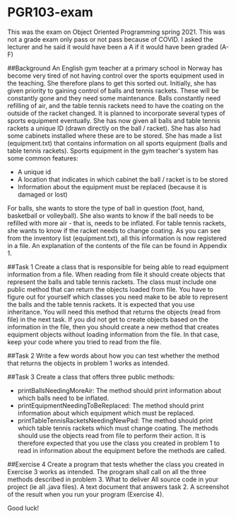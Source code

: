 # PGR103-exam
This was the exam on Object Oriented Programming spring 2021. This was not a grade exam only pass or not pass because of COVID. I asked the lecturer and he said it would have been a A if it would have been graded (A-F)

##Background
An English gym teacher at a primary school in Norway has become very tired of not having control over
the sports equipment used in the teaching. She therefore plans to get this sorted out.
Initially, she has given priority to gaining control of balls and tennis rackets. These will be
constantly gone and they need some maintenance. Balls constantly need refilling of air, and
the table tennis rackets need to have the coating on the outside of the racket changed. It is planned to incorporate
several types of sports equipment eventually.
She has now given all balls and table tennis rackets a unique ID (drawn directly on the ball / racket). She
has also had some cabinets installed where these are to be stored. She has made a list (equipment.txt) that
contains information on all sports equipment (balls and table tennis rackets). Sports equipment in
the gym teacher's system has some common features:
- A unique id
- A location that indicates in which cabinet the ball / racket is to be stored
- Information about the equipment must be replaced (because it is damaged or lost)

For balls, she wants to store the type of ball in question (foot, hand, basketball or volleyball).
She also wants to know if the ball needs to be refilled with more air - that is, needs to be inflated.
For table tennis rackets, she wants to know if the racket needs to change coating.
As you can see from the inventory list (equipment.txt), all this information is now registered in a file.
An explanation of the contents of the file can be found in Appendix 1.

##Task 1
Create a class that is responsible for being able to read equipment information from a file. When reading from file it should
create objects that represent the balls and table tennis rackets. The class must include one
public method that can return the objects loaded from file. You have to figure out for yourself which classes you need
make to be able to represent the balls and the table tennis rackets. It is expected that you use inheritance.
You will need this method that returns the objects (read from file) in the next task. If you did not get
to create objects based on the information in the file, then you should create a new method that creates equipment objects without loading information from the file. In that case, keep your code where you tried to read from the file.

##Task 2
Write a few words about how you can test whether the method that returns the objects in problem 1 works
as intended.

##Task 3
Create a class that offers three public methods:
- printBallsNeedingMoreAir: The method should print information about which balls need
to be inflated.
- printEquipmentNeedingToBeReplaced: The method should print information about which equipment
which must be replaced.
- printTableTennisRacketsNeedingNewPad: The method should print which table tennis rackets
which must change coating.
The methods should use the objects read from file to perform their action. It is therefore expected that
you use the class you created in problem 1 to read in information about the equipment before the methods are called.

##Exercise 4
Create a program that tests whether the class you created in Exercise 3 works as intended. The program
shall call on all the three methods described in problem 3.
What to deliver
All source code in your project (ie all .java files).
A text document that answers task 2.
A screenshot of the result when you run your program (Exercise 4).

Good luck!
